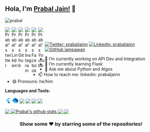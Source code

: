 ## Hola, I'm [Prabal Jain!](https://www.linkedin.com/in/prabaljainn/) 👋

<p align="left"> <img src="https://komarev.com/ghpvc/?username=prabaljainn&label=Views&color=blue&style=plastic" alt="prabal" /> </p>

<a href="https://twitter.com/prabaljainn">
  <img align="left" alt="Prabal's twitter" width="22px" src="https://cdn.jsdelivr.net/npm/simple-icons@v3/icons/twitter.svg" />
</a>
<a href="https://linkedin.com/in/prabaljainn">
  <img align="left" alt="Prabal's Linkdein" width="22px" src="https://cdn.jsdelivr.net/npm/simple-icons@v3/icons/linkedin.svg" />
</a>
<a href="https://github.com/prabaljainn">
  <img align="left" alt="Prabal's Github" width="22px" src="https://cdn.jsdelivr.net/npm/simple-icons@v3/icons/github.svg" />
</a>

<a href="https://instagram.com/prabalj.exe/">
  <img align="left" alt="Prabal's Instagram" width="22px" src="https://cdn.jsdelivr.net/npm/simple-icons@v3/icons/instagram.svg" />
</a>
<a href="https://www.facebook.com/prabaljainn/">
  <img align="left" alt="Prabal's Facebook" width="22px" src="https://cdn.jsdelivr.net/npm/simple-icons@v3/icons/facebook.svg" />
</a>
<a href="https://www.youtube.com/channel/UCbDS3Z0ZmxtVc45j8BU92Zw">
  <img align="left" alt="Prabal's Youtube" width="22px" src="https://cdn.jsdelivr.net/npm/simple-icons@v3/icons/youtube.svg" />
</a>

<br/>
<br/>



[![Twitter: prabaljainn](https://img.shields.io/twitter/follow/prabaljainn?style=social)](https://twitter.com/prabaljainn)
[![Linkedin: prabaljainn](https://img.shields.io/badge/-prabaljainn-blue?style=flat-square&logo=Linkedin&logoColor=white&link=https://www.linkedin.com/in/imthepk/)](https://www.linkedin.com/in/prabaljainn/)
[![GitHub iampawan](https://img.shields.io/github/followers/prabaljainn?label=follow&style=social)](https://github.com/prabaljainn)


<!-- <b>GitHub Profile Visitor Counter</b>
<br><br>
![Visitor Count](https://profile-counter.glitch.me/{prabaljainn}/count.svg)
/> -->

- 🔭 I’m currently working on API Dev and Integration
- 🌱 I’m currently learning Flask
- 💬 Ask me about Python and Algos
- 📫 How to reach me: linkedin: prabaljainn
- 😄 Pronouns: he/him


**Languages and Tools:**  

<code><img height="20" src="https://raw.githubusercontent.com/github/explore/80688e429a7d4ef2fca1e82350fe8e3517d3494d/topics/flutter/flutter.png"></code>
<code><img height="20" src="https://raw.githubusercontent.com/github/explore/80688e429a7d4ef2fca1e82350fe8e3517d3494d/topics/dart/dart.png"></code>
<code><img height="20" src="https://user-images.githubusercontent.com/62801988/132631615-f36cc3e6-cf1e-4b1a-b049-534676ef963d.png"></code>
<code><img height="20" src="https://user-images.githubusercontent.com/62801988/132631744-c7738d6f-030d-41f4-a08c-8c8e867956c2.png"></code>
<code><img height="20" src="https://user-images.githubusercontent.com/62801988/132631720-46795914-b8bb-42bb-adb8-b003b42e5108.png"></code>
<code><img height="20" src="https://user-images.githubusercontent.com/62801988/132631695-3cdfb6ec-e914-4bff-9bba-f170bc7180a1.png"></code>
<br>

<a href="https://github.com/prabaljainn">
  <img align="center" src="https://github-readme-stats.vercel.app/api/top-langs/?username=prabaljainn&theme=light&hide_langs_below=1" />
</a>
<a href="https://github.com/iampawan">
 <img align="center" src="https://github-readme-stats.vercel.app/api?username=prabaljainn&show_icons=true&theme=light&line_height=27" alt="Prabal's github stats"/>
</a>
<a href="https://github.com/prabaljainn/Linkedin-Connection-Bot">
  <img align="center" src="https://github-readme-stats.vercel.app/api/pin/?username=prabaljainn&repo=Linkedin-Connection-Bot&theme=light" />

</a>
<a href="https://github.com/prabaljainn/Personal-dsa-repo">
 <img align="center" src="https://github-readme-stats.vercel.app/api/pin/?username=prabaljainn&repo=Personal-dsa-repo&theme=light" />
</a>

<div align="center">

### Show some ❤️ by starring some of the repositories!

</div>

